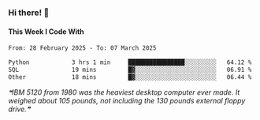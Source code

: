 ### Hi there! 👋

#### This Week I Code With
<!--START_SECTION:waka-->

```txt
From: 28 February 2025 - To: 07 March 2025

Python            3 hrs 1 min     ████████████████░░░░░░░░░   64.12 %
SQL               19 mins         █▓░░░░░░░░░░░░░░░░░░░░░░░   06.91 %
Other             18 mins         █▓░░░░░░░░░░░░░░░░░░░░░░░   06.44 %
```

<!--END_SECTION:waka-->

<!--STARTS_HERE_QUOTE_README-->
<i>❝IBM 5120 from 1980 was the heaviest desktop computer ever made. It weighed about 105 pounds, not including the 130 pounds external floppy drive.❞</i>
<!--ENDS_HERE_QUOTE_README-->
